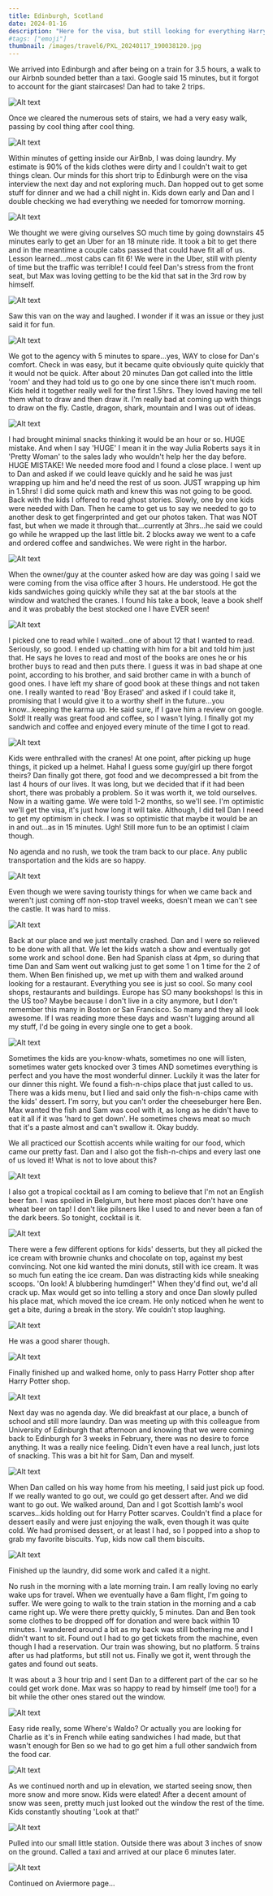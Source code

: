 ```yaml
---
title: Edinburgh, Scotland
date: 2024-01-16
description: "Here for the visa, but still looking for everything Harry Potter"
#tags: ["emoji"]
thumbnail: /images/travel6/PXL_20240117_190038120.jpg
---
```


We arrived into Edinburgh and after being on a train for 3.5 hours, a walk to our Airbnb sounded better than a taxi. Google said 15 minutes, but it forgot to account for the giant staircases! Dan had to take 2 trips.

![Alt text](/images/travel6/PXL_20240116_133018513.jpg)

Once we cleared the numerous sets of stairs, we had a very easy walk, passing by cool thing after cool thing.

![Alt text](/images/travel6/PXL_20240116_133410951.jpg)

Within minutes of getting inside our AirBnb, I was doing laundry. My estimate is 90% of the kids clothes were dirty and I couldn't wait to get things clean. Our minds for this short trip to Edinburgh were on the visa interview the next day and not exploring much. Dan hopped out to get some stuff for dinner and we had a chill night in. Kids down early and Dan and I double checking we had everything we needed for tomorrow morning. 

![Alt text](/images/travel6/PXL_20240116_174540170.jpg)

We thought we were giving ourselves SO much time by going downstairs 45 minutes early to get an Uber for an 18 minute ride. It took a bit to get there and in the meantime a couple cabs passed that could have fit all of us. Lesson learned...most cabs can fit 6! We were in the Uber, still with plenty of time but the traffic was terrible! I could feel Dan's stress from the front seat, but Max was loving getting to be the kid that sat in the 3rd row by himself.

![Alt text](/images/travel6/PXL_20240117_082626331.jpg)

Saw this van on the way and laughed. I wonder if it was an issue or they just said it for fun.

![Alt text](/images/travel6/PXL_20240117_084010029.jpg)

We got to the agency with 5 minutes to spare...yes, WAY to close for Dan's comfort. Check in was easy, but it became quite obviously quite quickly that it would not be quick. After about 20 minutes Dan got called into the little 'room' and they had told us to go one by one since there isn't much room. Kids held it together really well for the first 1.5hrs. They loved having me tell them what to draw and then draw it. I'm really bad at coming up with things to draw on the fly. Castle, dragon, shark, mountain and I was out of ideas.

![Alt text](/images/travel6/PXL_20240117_091932821.MP.jpg)

I had brought minimal snacks thinking it would be an hour or so. HUGE mistake. And when I say 'HUGE' I mean it in the way Julia Roberts says it in 'Pretty Woman' to the sales lady who wouldn't help her the day before. HUGE MISTAKE! We needed more food and I found a close place. I went up to Dan and asked if we could leave quickly and he said he was just wrapping up him and he'd need the rest of us soon. JUST wrapping up him in 1.5hrs! I did some quick math and knew this was not going to be good. Back with the kids I offered to read ghost stories. Slowly, one by one kids were needed with Dan. Then he came to get us to say we needed to go to another desk to get fingerprinted and get our photos taken. That was NOT fast, but when we made it through that...currently at 3hrs...he said we could go while he wrapped up the last little bit. 2 blocks away we went to a cafe and ordered coffee and sandwiches. We were right in the harbor.

![Alt text](/images/travel6/PXL_20240117_114420368.jpg)

When the owner/guy at the counter asked how are day was going I said we were coming from the visa office after 3 hours. He understood. He got the kids sandwiches going quickly while they sat at the bar stools at the window and watched the cranes. I found his take a book, leave a book shelf and it was probably the best stocked one I have EVER seen!

![Alt text](/images/travel6/PXL_20240117_115155598.MP.jpg)

I picked one to read while I waited...one of about 12 that I wanted to read. Seriously, so good. I ended up chatting with him for a bit and told him just that. He says he loves to read and most of the books are ones he or his brother buys to read and then puts there. I guess it was in bad shape at one point, according to his brother, and said brother came in with a bunch of good ones. I have left my share of good book at these things and not taken one. I really wanted to read 'Boy Erased' and asked if I could take it, promising that I would give it to a worthy shelf in the future...you know...keeping the karma up. He said sure, if I gave him a review on google. Sold! It really was great food and coffee, so I wasn't lying. I finally got my sandwich and coffee and enjoyed every minute of the time I got to read.

![Alt text](/images/travel6/PXL_20240117_120307306.jpg)

Kids were enthralled with the cranes! At one point, after picking up huge things, it picked up a helmet. Haha! I guess some guy/girl up there forgot theirs? Dan finally got there, got food and we decompressed a bit from the last 4 hours of our lives. It was long, but we decided that if it had been short, there was probably a problem. So it was worth it, we told ourselves. Now in a waiting game. We were told 1-2 months, so we'll see. I'm optimistic we'll get the visa, it's just how long it will take. Although, I did tell Dan I need to get my optimism in check. I was so optimistic that maybe it would be an in and out...as in 15 minutes. Ugh! Still more fun to be an optimist I claim though.

No agenda and no rush, we took the tram back to our place. Any public transportation and the kids are so happy.

![Alt text](/images/travel6/PXL_20240117_130015393.jpg)

Even though we were saving touristy things for when we came back and weren't just coming off non-stop travel weeks, doesn't mean we can't see the castle. It was hard to miss.

![Alt text](/images/travel6/IMG_20240117_132718_705.jpg)

Back at our place and we just mentally crashed. Dan and I were so relieved to be done with all that. We let the kids watch a show and eventually got some work and school done. Ben had Spanish class at 4pm, so during that time Dan and Sam went out walking just to get some 1 on 1 time for the 2 of them. When Ben finished up, we met up with them and walked around looking for a restaurant. Everything you see is just so cool. So many cool shops, restaurants and buildings. Europe has SO many bookshops! Is this in the US too? Maybe because I don't live in a city anymore, but I don't remember this many in Boston or San Francisco. So many and they all look awesome. If I was reading more these days and wasn't lugging around all my stuff, I'd be going in every single one to get a book.

![Alt text](/images/travel6/PXL_20240117_171656347.jpg)

Sometimes the kids are you-know-whats, sometimes no one will listen, sometimes water gets knocked over 3 times AND sometimes everything is perfect and you have the most wonderful dinner. Luckily it was the later for our dinner this night. We found a fish-n-chips place that just called to us. There was a kids menu, but I lied and said only the fish-n-chips came with the kids' dessert. I'm sorry, but you can't order the cheeseburger here Ben. Max wanted the fish and Sam was cool with it, as long as he didn't have to eat it all if it was 'hard to get down'. He sometimes chews meat so much that it's a paste almost and can't swallow it. Okay buddy.

We all practiced our Scottish accents while waiting for our food, which came our pretty fast. Dan and I also got the fish-n-chips and every last one of us loved it! What is not to love about this?

![Alt text](/images/travel6/PXL_20240117_174650999.jpg)

I also got a tropical cocktail as I am coming to believe that I'm not an English beer fan. I was spoiled in Belgium, but here most places don't have one wheat beer on tap! I don't like pilsners like I used to and never been a fan of the dark beers. So tonight, cocktail is it.

![Alt text](/images/travel6/PXL_20240117_174643575.jpg)

There were a few different options for kids' desserts, but they all picked the ice cream with brownie chunks and chocolate on top, against my best convincing. Not one kid wanted the mini donuts, still with ice cream. It was so much fun eating the ice cream. Dan was distracting kids while sneaking scoops. 'On look! A blubbering humdinger!" When they'd find out, we'd all crack up. Max would get so into telling a story and once Dan slowly pulled his place mat, which moved the ice cream. He only noticed when he went to get a bite, during a break in the story. We couldn't stop laughing.

![Alt text](/images/travel6/PXL_20240117_183837557.jpg)

He was a good sharer though.

![Alt text](/images/travel6/IMG_20240117_183858_810.jpg)

Finally finished up and walked home, only to pass Harry Potter shop after Harry Potter shop.

![Alt text](/images/travel6/PXL_20240117_190053170.jpg)

Next day was no agenda day. We did breakfast at our place, a bunch of school and still more laundry. Dan was meeting up with this colleague from University of Edinburgh that afternoon and knowing that we were coming back to Edinburgh for 3 weeks in February, there was no desire to force anything. It was a really nice feeling. Didn't even have a real lunch, just lots of snacking. This was a bit hit for Sam, Dan and myself.

![Alt text](/images/travel6/PXL_20240116_161109139.jpg)

When Dan called on his way home from his meeting, I said just pick up food. If we really wanted to go out, we could go get dessert after. And we did want to go out. We walked around, Dan and I got Scottish lamb's wool scarves...kids holding out for Harry Potter scarves. Couldn't find a place for dessert easily and were just enjoying the walk, even though it was quite cold. We had promised dessert, or at least I had, so I popped into a shop to grab my favorite biscuits. Yup, kids now call them biscuits. 

![Alt text](/images/travel6/PXL_20240118_190134387.jpg)

Finished up the laundry, did some work and called it a night.

No rush in the morning with a late morning train. I am really loving no early wake ups for travel. When we eventually have a 6am flight, I'm going to suffer. We were going to walk to the train station in the morning and a cab came right up. We were there pretty quickly, 5 minutes. Dan and Ben took some clothes to be dropped off for donation and were back within 10 minutes. I wandered around a bit as my back was still bothering me and I didn't want to sit. Found out I had to go get tickets from the machine, even though I had a reservation. Our train was showing, but no platform. 5 trains after us had platforms, but still not us. Finally we got it, went through the gates and found out seats.

It was about a 3 hour trip and I sent Dan to a different part of the car so he could get work done. Max was so happy to read by himself (me too!) for a bit while the other ones stared out the window.

![Alt text](/images/travel6/PXL_20240119_105532012.jpg)

Easy ride really, some Where's Waldo? Or actually you are looking for Charlie as it's in French while eating sandwiches I had made, but that wasn't enough for Ben so we had to go get him a full other sandwich from the food car.

![Alt text](/images/travel6/PXL_20240119_111551932.jpg)

As we continued north and up in elevation, we started seeing snow, then more snow and more snow. Kids were elated! After a decent amount of snow was seen, pretty much just looked out the window the rest of the time. Kids constantly shouting 'Look at that!'

![Alt text](/images/travel6/PXL_20240119_121715387.jpg)

Pulled into our small little station. Outside there was about 3 inches of snow on the ground. Called a taxi and arrived at our place 6 minutes later.

![Alt text](/images/travel6/IMG_20240119_134151_819.jpg)

Continued on Aviermore page...